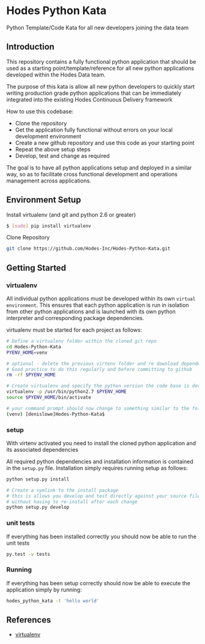 # Hodes Python Kata
Python Template/Code Kata for all new developers joining the data team

## Introduction

This repository contains a fully functional python application that should be used as a starting point/template/reference for all new python applications developed within the Hodes Data team.

The purpose of this kata is allow all new python developers to quickly start writing production grade python applications that can be immediately integrated into the existing Hodes Continuous Delivery framework

How to use this codebase:

 * Clone the repository
 * Get the application fully functional without errors on your local development environment
 * Create a new github repository and use this code as your starting point
 * Repeat the above setup steps
 * Develop, test and change as required

The goal is to have all python applications setup and deployed in a similar way, so as to facilitate cross functional development and operations management across applications.

## Environment Setup

Install virtualenv (and git and python 2.6 or greater)

```bash
$ [sudo] pip install virtualenv
```

Clone Repository

```bash
git clone https://github.com/Hodes-Inc/Hodes-Python-Kata.git
```

## Getting Started
### virtualenv

All individual python applications must be developed within its own `virtual environment`. This ensures that each python application is run in isolation from other python applications and is launched with its own python interpreter and corresponding package dependencies.

virtualenv must be started for each project as follows:

```bash
# Define a virtualenv folder within the cloned git repo
cd Hodes-Python-Kata
PYENV_HOME=venv

# optional - delete the previous virtenv folder and re download dependencies
# Good practice to do this regularly and before committing to github
rm -rf $PYENV_HOME

# Create virtualenv and specify the python version the code base is developed against
virtualenv -p /usr/bin/python2.7 $PYENV_HOME
source $PYENV_HOME/bin/activate

# your command prompt should now change to something similar to the following:
(venv) [denislowe]Hodes-Python-Kata$
```

### setup
With virtenv activated you need to install the cloned python application and its associated dependencies

All required python dependencies and installation information is contained in the `setup.py` file. Installation simply requires running setup as follows:

```bash
python setup.py install

# Create a symlink to the install package
# this is allows you develop and test directly against your source files
# without having to re-install after each change
python setup.py develop
```

### unit tests
If everything has been installed correctly you should now be able to run the unit tests
```bash
py.test -v tests
```

### Running
If everything has been setup correctly should now be able to execute the application simply by running:

```bash
hodes_python_kata -t 'hello world'
```

## References

 * [virtualenv](https://virtualenv.pypa.io/en/latest/index.html)
